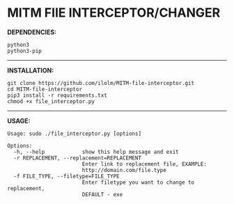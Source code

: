 # MITM FIlE INTERCEPTOR/CHANGER

**DEPENDENCIES:**
```
python3
python3-pip
```

-------------------------------------------------------

**INSTALLATION:**
```
git clone https://github.com/ilolm/MITM-file-interceptor.git
cd MITM-file-interceptor
pip3 install -r requirements.txt
chmod +x file_interceptor.py
```

-------------------------------------------------------

**USAGE:**
```
Usage: sudo ./file_interceptor.py [options]

Options:
  -h, --help            show this help message and exit
  -r REPLACEMENT, --replacement=REPLACEMENT
                        Enter link to replacement file, EXAMPLE:
                        http://domain.com/file.type
  -f FILE_TYPE, --filetype=FILE_TYPE
                        Enter filetype you want to change to replacement,
                        DEFAULT - exe
```

